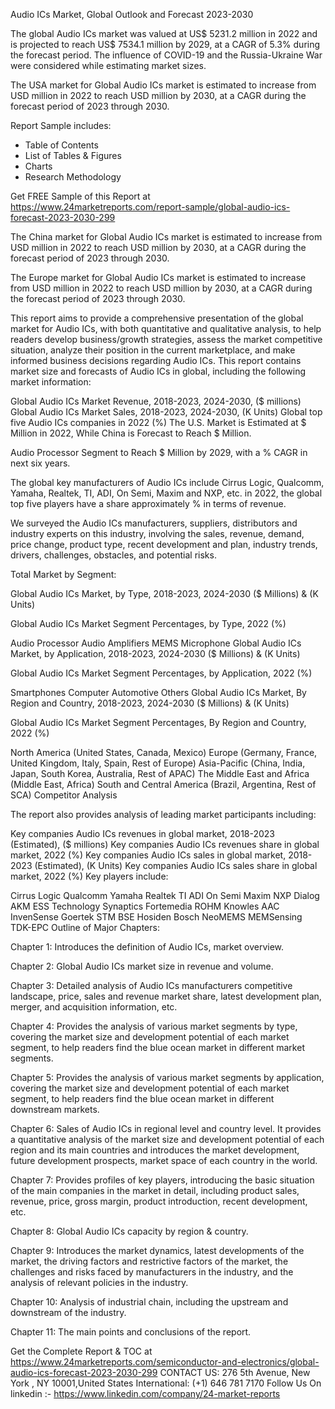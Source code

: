 Audio ICs Market, Global Outlook and Forecast 2023-2030

The global Audio ICs market was valued at US$ 5231.2 million in 2022 and is projected to reach US$ 7534.1 million by 2029, at a CAGR of 5.3% during the forecast period. The influence of COVID-19 and the Russia-Ukraine War were considered while estimating market sizes.

The USA market for Global Audio ICs market is estimated to increase from USD million in 2022 to reach USD million by 2030, at a CAGR during the forecast period of 2023 through 2030.

Report Sample includes:
- Table of Contents
- List of Tables & Figures
- Charts
- Research Methodology

Get FREE Sample of this Report at https://www.24marketreports.com/report-sample/global-audio-ics-forecast-2023-2030-299

The China market for Global Audio ICs market is estimated to increase from USD million in 2022 to reach USD million by 2030, at a CAGR during the forecast period of 2023 through 2030.

The Europe market for Global Audio ICs market is estimated to increase from USD million in 2022 to reach USD million by 2030, at a CAGR during the forecast period of 2023 through 2030.

This report aims to provide a comprehensive presentation of the global market for Audio ICs, with both quantitative and qualitative analysis, to help readers develop business/growth strategies, assess the market competitive situation, analyze their position in the current marketplace, and make informed business decisions regarding Audio ICs. This report contains market size and forecasts of Audio ICs in global, including the following market information:

Global Audio ICs Market Revenue, 2018-2023, 2024-2030, ($ millions)
Global Audio ICs Market Sales, 2018-2023, 2024-2030, (K Units)
Global top five Audio ICs companies in 2022 (%)
The U.S. Market is Estimated at $ Million in 2022, While China is Forecast to Reach $ Million.

Audio Processor Segment to Reach $ Million by 2029, with a % CAGR in next six years.

The global key manufacturers of Audio ICs include Cirrus Logic, Qualcomm, Yamaha, Realtek, TI, ADI, On Semi, Maxim and NXP, etc. in 2022, the global top five players have a share approximately % in terms of revenue.

We surveyed the Audio ICs manufacturers, suppliers, distributors and industry experts on this industry, involving the sales, revenue, demand, price change, product type, recent development and plan, industry trends, drivers, challenges, obstacles, and potential risks.

Total Market by Segment:

Global Audio ICs Market, by Type, 2018-2023, 2024-2030 ($ Millions) & (K Units)

Global Audio ICs Market Segment Percentages, by Type, 2022 (%)

Audio Processor
Audio Amplifiers
MEMS Microphone
Global Audio ICs Market, by Application, 2018-2023, 2024-2030 ($ Millions) & (K Units)

Global Audio ICs Market Segment Percentages, by Application, 2022 (%)

Smartphones
Computer
Automotive
Others
Global Audio ICs Market, By Region and Country, 2018-2023, 2024-2030 ($ Millions) & (K Units)

Global Audio ICs Market Segment Percentages, By Region and Country, 2022 (%)

North America (United States, Canada, Mexico)
Europe (Germany, France, United Kingdom, Italy, Spain, Rest of Europe)
Asia-Pacific (China, India, Japan, South Korea, Australia, Rest of APAC)
The Middle East and Africa (Middle East, Africa)
South and Central America (Brazil, Argentina, Rest of SCA)
Competitor Analysis

The report also provides analysis of leading market participants including:

Key companies Audio ICs revenues in global market, 2018-2023 (Estimated), ($ millions)
Key companies Audio ICs revenues share in global market, 2022 (%)
Key companies Audio ICs sales in global market, 2018-2023 (Estimated), (K Units)
Key companies Audio ICs sales share in global market, 2022 (%)
Key players include:

Cirrus Logic
Qualcomm
Yamaha
Realtek
TI
ADI
On Semi
Maxim
NXP
Dialog
AKM
ESS Technology
Synaptics
Fortemedia
ROHM
Knowles
AAC
InvenSense
Goertek
STM
BSE
Hosiden
Bosch
NeoMEMS
MEMSensing
TDK-EPC
Outline of Major Chapters:

Chapter 1: Introduces the definition of Audio ICs, market overview.

Chapter 2: Global Audio ICs market size in revenue and volume.

Chapter 3: Detailed analysis of Audio ICs manufacturers competitive landscape, price, sales and revenue market share, latest development plan, merger, and acquisition information, etc.

Chapter 4: Provides the analysis of various market segments by type, covering the market size and development potential of each market segment, to help readers find the blue ocean market in different market segments.

Chapter 5: Provides the analysis of various market segments by application, covering the market size and development potential of each market segment, to help readers find the blue ocean market in different downstream markets.

Chapter 6: Sales of Audio ICs in regional level and country level. It provides a quantitative analysis of the market size and development potential of each region and its main countries and introduces the market development, future development prospects, market space of each country in the world.

Chapter 7: Provides profiles of key players, introducing the basic situation of the main companies in the market in detail, including product sales, revenue, price, gross margin, product introduction, recent development, etc.

Chapter 8: Global Audio ICs capacity by region & country.

Chapter 9: Introduces the market dynamics, latest developments of the market, the driving factors and restrictive factors of the market, the challenges and risks faced by manufacturers in the industry, and the analysis of relevant policies in the industry.

Chapter 10: Analysis of industrial chain, including the upstream and downstream of the industry.

Chapter 11: The main points and conclusions of the report.

Get the Complete Report & TOC at https://www.24marketreports.com/semiconductor-and-electronics/global-audio-ics-forecast-2023-2030-299
CONTACT US:
276 5th Avenue, New York , NY 10001,United States
International: (+1) 646 781 7170
Follow Us On linkedin :- https://www.linkedin.com/company/24-market-reports
